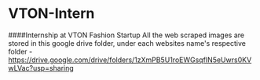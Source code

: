 # VTON-Intern
####Internship at VTON Fashion Startup
All the web scraped images are stored in this google drive folder, under each websites name's respective folder - 
https://drive.google.com/drive/folders/1zXmPB5U1roEWGsqfIN5eUwrs0KVwLVac?usp=sharing
